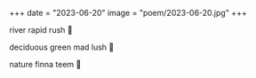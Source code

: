 +++
date = "2023-06-20"
image = "poem/2023-06-20.jpg"
+++

river rapid rush 🌊

deciduous green mad lush 🌳

nature finna teem 🐛
